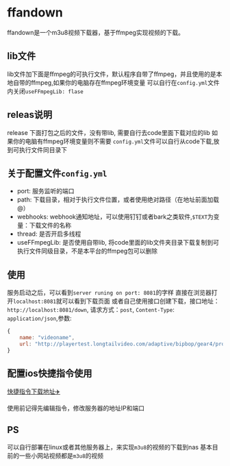 # ffandown 

ffandown是一个m3u8视频下载器，基于ffmpeg实现视频的下载。

## lib文件

lib文件加下面是ffmpeg的可执行文件，默认程序自带了ffmpeg，并且使用的是本地自带的ffmpeg,如果你的电脑存在ffmpeg环境变量
可以自行在`config.yml`文件内关闭`useFFmpegLib: flase`

## releas说明

release 下面打包之后的文件，没有带lib, 需要自行去code里面下载对应的lib
如果你的电脑有ffmpeg环境变量则不需要
`config.yml`文件可以自行从code下载,放到可执行文件同目录下


## 关于配置文件`config.yml`

- port: 服务监听的端口
- path: 下载目录，相对于执行文件位置，或者使用绝对路径（在地址前面加载@）
- webhooks: webhook通知地址，可以使用钉钉或者bark之类软件,`$TEXT`为变量：下载文件的名称
- thread: 是否开启多线程
- useFFmpegLib: 是否使用自带lib, 将code里面的lib文件夹目录下载复制到可执行文件同级目录，不是本平台的ffmpeg包可以删除


## 使用

服务启动之后，可以看到`server runing on port: 8081`的字样
直接在浏览器打开`localhost:8081`就可以看到下载页面
或者自己使用接口创建下载，接口地址：`http://localhost:8081/down`, 请求方式：`post`,  `Content-Type`: `application/json`,参数: 
```js
{
    name: "videoname",
    url: "http://playertest.longtailvideo.com/adaptive/bipbop/gear4/prog_index.m3u8"
}
```

## 配置ios快捷指令使用

[快捷指令下载地址✈️](https://www.icloud.com/shortcuts/b185d44fb6574db29c79cb193e5bb079)

使用前记得先编辑指令，修改服务器的地址IP和端口


## PS

可以自行部署在linux或者其他服务器上，来实现`m3u8`的视频的下载到nas
基本目前的一些小网站视频都是`m3u8`的视频